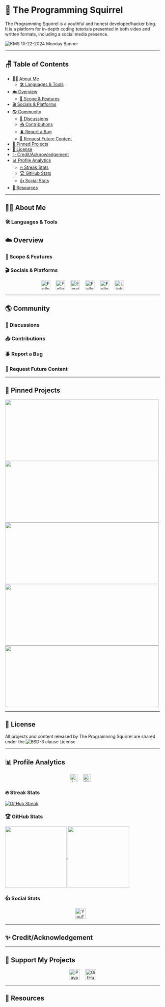 # 🌰 The Programming Squirrel 

The Programming Squirrel is a youthful and honest developer/hacker blog. It is a platform for in-depth coding tutorials presented in both video and written formats, including a social media presence.

![KMS 10-22-2024 Monday Banner](https://github.com/user-attachments/assets/e34b93a6-d845-4d73-b127-bf496017b103)

---

## 🪑 Table of Contents

- [👩‍💻 About Me](#-about-me)
  - [🛠️ Languages & Tools](#-languages--tools)
- [☁️ Overview](#-overview)
  - [🎯 Scope & Features](#-scope--features)
- [🎬 Socials & Platforms](#-socials--platforms)
- [🌎 Community](#-community)
  - [💬 Discussions](#-discussions)
  - [📥 Contributions](#-contributions)
  - [🪲 Report a Bug](#-report-a-bug)
  - [🔮 Request Future Content](#-request-future-content)
- [📌 Pinned Projects](#-pinned-projects)
- [📜 License](#-license)
- [✨ Credit/Acknowledgement](#-creditacknowledgement)
- [📊 Profile Analytics](#-profile-analytics)
  - [🔥 Streak Stats](#-streak-stats)
  - [🏆 GitHub Stats](#-github-stats)   
  - [👍 Social Stats](#-social-stats)
- [🔗 Resources](#-resources)

---

## 👩‍💻 About Me

### 🛠️ Languages & Tools

## ☁️ Overview

### 🎯 Scope & Features

### 🎬 Socials & Platforms

<div align="center">
    <a href="https://dev.to/the-programming-squirrel"><img height=30 alt="Follow on dev.to" src="https://img.shields.io/badge/DEV-white?style=plastic&logo=devdotto&logoColor=%230A0A0A&logoSize=auto&labelColor=white&color=%2363959A&link=https%3A%2F%2Fdev.to%2Fthe-programming-squirrel"></a>&emsp;
    <a href="https://www.youtube.com/channel/UCHzuRJ_zvNLgHu1WhlskdVQ"><img height=30 alt="Follow YouTube channel" src="https://img.shields.io/badge/YouTube-white?style=plastic&logo=youtube&logoColor=%23FF0000&logoSize=auto&labelColor=white&color=%2363959A&link=https%3A%2F%2Fwww.youtube.com%2Fchannel%2FUCHzuRJ_zvNLgHu1WhlskdVQ"></a>&emsp;
    <a href="mailto:nyki@the-programming-squirrel.com"><img height=30 alt="Email me" src="https://img.shields.io/badge/Email-white?style=plastic&logo=gmail&logoColor=%23EA4335&logoSize=auto&color=%2363959A&labelColor=white&link=mailto%3Aprogramming.squirrel%40gmail.com"/></a>&emsp;
    <a href="https://www.facebook.com/profile.php?id=61567216955618"><img height=30 alt="Follow page" src="https://img.shields.io/badge/Facebook-white?style=plastic&logo=facebook&logoColor=%230866FF&logoSize=auto&labelColor=white&color=%2363959A&link=https%3A%2F%2Fwww.facebook.com%2Fprofile.php%3Fid%3D61567216955618"/></a>&emsp;
    <a href="https://x.com/ProgramSquirrel"><img height=30 alt="Follow feed" src="https://img.shields.io/badge/X-white?style=plastic&logo=x&logoColor=%23000000&logoSize=auto&labelColor=white&color=%2363959A&link=https%3A%2F%2Fx.com%2FProgramSquirrel" /></a>&emsp;
  <a href="https://www.linkedin.com/in/the-programming-squirrel/"><img height=30 alt="LinkedIn Profile" src="https://img.shields.io/badge/LinkedIn-white?style=plastic&logo=linkedin&logoColor=%230A66C2&logoSize=auto&labelColor=white&color=%2363959A&link=https%3A%2F%2Fwww.linkedin.com%2Fin%2Fthe-programming-squirrel%2F" /></a>

</div>

---

## 🌎 Community

### 💬 Discussions

### 📥 Contributions

### 🪲 Report a Bug

### 🔮 Request Future Content

---

## 📌 Pinned Projects

<a href="https://github.com/The-Programming-Squirrel/The-Programming-Squirrel-Blog">
  <img height=200 width=500 align="center" src="https://github-readme-stats.vercel.app/api/pin/?username=The-Programming-Squirrel&repo=The-Programming-Squirrel-Blog&theme=gotham&show_icons=true" />
</a>
<a href="https://github.com/The-Programming-Squirrel/Portswigger-Academy-Notes">
  <img height=200 width=500 align="center" src="https://github-readme-stats.vercel.app/api/pin/?username=The-Programming-Squirrel&repo=Portswigger-Academy-Notes&theme=gotham&show_icons=true" />
</a>
<a href="https://github.com/The-Programming-Squirrel/ShapeCreations">
  <img height=200 width=500 align="center" src="https://github-readme-stats.vercel.app/api/pin/?username=The-Programming-Squirrel&repo=ShapeCreations&theme=gotham&show_icons=true" />
</a>
<a href="https://github.com/The-Programming-Squirrel/Obsidian-Periodic-Templates">
  <img height=200 width=500 align="center" src="https://github-readme-stats.vercel.app/api/pin/?username=The-Programming-Squirrel&repo=Obsidian-Periodic-Templates&theme=gotham&show_icons=true" />
</a>
<a href="https://github.com/The-Programming-Squirrel/Jupyter-Notebooks-MyST-and-Sphinx">
  <img height=200 width=500 align="center" src="https://github-readme-stats.vercel.app/api/pin/?username=The-Programming-Squirrel&repo=Jupyter-Notebooks-MyST-and-Sphinx&theme=gotham&show_icons=true" />
</a>

---

## 📜 License 

All projects and content released by The Programming Squirrel are shared under the ![BSD-3 clause License](https://img.shields.io/badge/License-white?style=plastic&label=BSD-3&labelColor=white&color=%2363959A&link=https%3A%2F%2Fgithub.com%2FThe-Programming-Squirrel%2FThe-Programming-Squirrel%23BSD-3-Clause-1-ov-file)

---

## 📊 Profile Analytics

<div align="center">
    <a href="#"><img height=25 alt="Joined GitHub" src="https://img.shields.io/github/created-at/The-Programming-Squirrel/The-Programming-Squirrel?style=plastic&logoSize=auto&label=Joined%20in&color=%2363959A"/></a>&emsp;
    <a href="https://github.com/The-Programming-Squirrel/The-Programming-Squirrel/commits/main/"><img height=25 alt="GitHub last commit" src="https://img.shields.io/github/last-commit/The-Programming-Squirrel/The-Programming-Squirrel?display_timestamp=committer&style=plastic&label=Last%20commit&color=%2363959A"/></a>&emsp;
</div>

### 🔥 Streak Stats

<a href="https://git.io/streak-stats"><img src="https://github-readme-streak-stats.herokuapp.com?user=The-Programming-Squirrel&theme=gotham&date_format=M%20j%5B%2C%20Y%5D&mode=weekly" alt="GitHub Streak" /></a>

### 🏆 GitHub Stats

<a href="https://github-readme-stats.vercel.app/api?username=The-Programming-Squirrel&show_icons=true&rank_icon=github&theme=gotham">
  <img height=200 align="center" src="https://github-readme-stats.vercel.app/api?username=The-Programming-Squirrel&show_icons=true&rank_icon=github&theme=gotham" />
</a>
<a href="https://github-readme-stats.vercel.app/api/top-langs/?username=The-Programming-Squirrel&theme=gotham&layout=donut">
  <img height=200 align="center" src="https://github-readme-stats.vercel.app/api/top-langs/?username=The-Programming-Squirrel&theme=gotham&layout=donut" />
</a>

### 👍 Social Stats

<div align="center">
    <a href="https://img.shields.io/youtube/channel/subscribers/UCHzuRJ_zvNLgHu1WhlskdVQ?logoSize=auto&link=https%3A%2F%2Fwww.youtube.com%2Fchannel%2FUCHzuRJ_zvNLgHu1WhlskdVQ%3Fsub_confirmation%3D1"><img height=35 alt="YouTube channel subscribers" src="https://img.shields.io/youtube/channel/subscribers/UCHzuRJ_zvNLgHu1WhlskdVQ?logoSize=auto&link=https%3A%2F%2Fwww.youtube.com%2Fchannel%2FUCHzuRJ_zvNLgHu1WhlskdVQ%3Fsub_confirmation%3D1" /></a>&emsp;
</div>

---

## ✨ Credit/Acknowledgement

---

## 💝 Support My Projects

<div align="center">
    <a href="https://www.paypal.com/paypalme/NykiAnderson94"><img height=35 alt="Paypal me" src="https://img.shields.io/badge/PayPal-00457C?style=plastic&logo=paypal&logoColor=white" /></a>&emsp;
  <a href="https://github.com/sponsors/The-Programming-Squirrel"><img height=35 alt="GitHub Sponsors" src="https://img.shields.io/badge/GitHub_Sponsor-30363D?style=plastic&logo=GitHub-Sponsors&logoColor=#EA4AAA" /></a>
</div>

---

## 🔗 Resources
